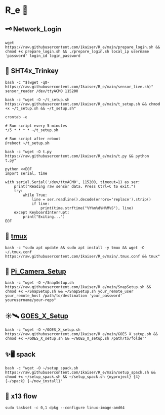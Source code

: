 # R_e 🎄

## 🗝️ Network_Login

```
wget https://raw.githubusercontent.com/1kaiser/R_e/main/prepare_login.sh && chmod +x prepare_login.sh && ./prepare_login.sh local_ip username 'password' login_id login_password

```

## 🧪 SHT4x_Trinkey 

```
bash -c "$(wget -qO- https://raw.githubusercontent.com/1kaiser/R_e/main/sensor_live.sh)" sensor_reader /dev/ttyACM0 115200
```

```
bash -c "wget -O ~/t_setup.sh https://raw.githubusercontent.com/1kaiser/R_e/main/t_setup.sh && chmod +x ~/t_setup.sh && ~/t_setup.sh"
```
`crontab -e`

```
# Run script every 5 minutes
*/5 * * * * ~/t_setup.sh

# Run script after reboot
@reboot ~/t_setup.sh
```

`bash -c "wget -O t.py https://raw.githubusercontent.com/1kaiser/R_e/main/t.py && python t.py"`


```
python <<EOF
import serial, time

with serial.Serial('/dev/ttyACM0', 115200, timeout=1) as ser:
    print("Reading raw sensor data. Press Ctrl+C to exit.")
    try:
        while True:
            line = ser.readline().decode(errors='replace').strip()
            if line:
                print(time.strftime("%Y%m%d%H%M%S"), line)
    except KeyboardInterrupt:
        print("Exiting...")
EOF
```

## 📃 [tmux](https://github.com/tmux/tmux)
```
bash -c "sudo apt update && sudo apt install -y tmux && wget -O ~/.tmux.conf https://raw.githubusercontent.com/1kaiser/R_e/main/.tmux.conf && tmux"
```


## 📸 [Pi_Camera_Setup](https://www.raspberrypi.com/documentation/computers/camera_software.html)
```
bash -c "wget -O ~/SnapSetup.sh https://raw.githubusercontent.com/1kaiser/R_e/main/SnapSetup.sh && chmod +x ~/SnapSetup.sh && ~/SnapSetup.sh your_remote_user your_remote_host /path/to/destination 'your_password' yourusername/your-repo"
```


## ☀️🛰️ [GOES_X_Setup](https://www.swpc.noaa.gov/products/goes-x-ray-flux)
```
bash -c "wget -O ~/GOES_X_setup.sh https://raw.githubusercontent.com/1kaiser/R_e/main/GOES_X_setup.sh && chmod +x ~/GOES_X_setup.sh && ~/GOES_X_setup.sh /path/to/folder"
```

## ✨🖥️ spack 

```
bash -c "wget -O ~/setup_spack.sh https://raw.githubusercontent.com/1kaiser/R_e/main/setup_spack.sh && chmod +x ~/setup_spack.sh && ~/setup_spack.sh {myproject} {4} {~/spack} {~/new_install}"
```

## 🪩 x13 flow

```
sudo taskset -c 0,1 dpkg --configure linux-image-amd64 
```
